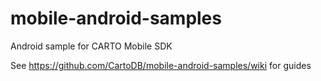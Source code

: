 # mobile-android-samples
Android sample for CARTO Mobile SDK

See https://github.com/CartoDB/mobile-android-samples/wiki for guides
